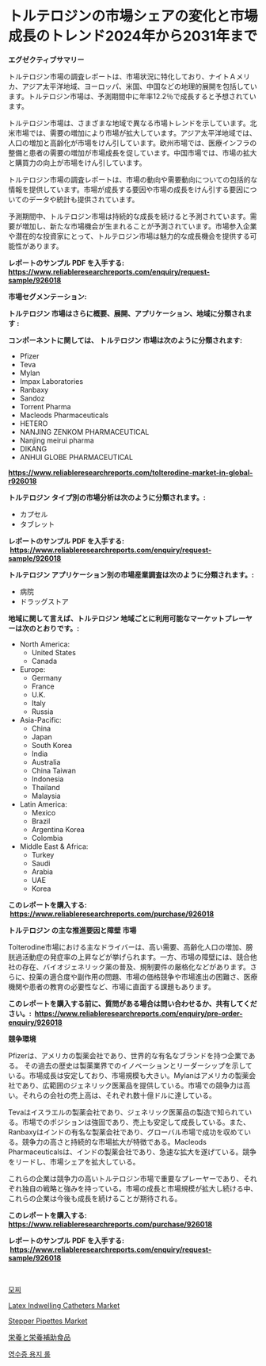 <p><h1>トルテロジンの市場シェアの変化と市場成長のトレンド2024年から2031年まで</h1></p><p><strong>エグゼクティブサマリー</strong></p>
<p><p>トルテロジン市場の調査レポートは、市場状況に特化しており、ナイトＡメリカ、アジア太平洋地域、ヨーロッパ、米国、中国などの地理的展開を包括しています。トルテロジン市場は、予測期間中に年率12.2％で成長すると予想されています。</p><p>トルテロジン市場は、さまざまな地域で異なる市場トレンドを示しています。北米市場では、需要の増加により市場が拡大しています。アジア太平洋地域では、人口の増加と高齢化が市場をけん引しています。欧州市場では、医療インフラの整備と患者の需要の増加が市場成長を促しています。中国市場では、市場の拡大と購買力の向上が市場をけん引しています。</p><p>トルテロジン市場の調査レポートは、市場の動向や需要動向についての包括的な情報を提供しています。市場が成長する要因や市場の成長をけん引する要因についてのデータや統計も提供されています。</p><p>予測期間中、トルテロジン市場は持続的な成長を続けると予測されています。需要が増加し、新たな市場機会が生まれることが予測されています。市場参入企業や潜在的な投資家にとって、トルテロジン市場は魅力的な成長機会を提供する可能性があります。</p></p>
<p><strong>レポートのサンプル PDF を入手する: <a href="https://www.reliableresearchreports.com/enquiry/request-sample/926018">https://www.reliableresearchreports.com/enquiry/request-sample/926018</a></strong></p>
<p><strong>市場セグメンテーション:</strong></p>
<p><strong> トルテロジン 市場はさらに概要、展開、アプリケーション、地域に分類されます :</strong></p>
<p><strong>コンポーネントに関しては、 トルテロジン 市場は次のように分類されます: &nbsp;</strong></p>
<p><ul><li>Pfizer</li><li>Teva</li><li>Mylan</li><li>Impax Laboratories</li><li>Ranbaxy</li><li>Sandoz</li><li>Torrent Pharma</li><li>Macleods Pharmaceuticals</li><li>HETERO</li><li>NANJING ZENKOM PHARMACEUTICAL</li><li>Nanjing meirui pharma</li><li>DIKANG</li><li>ANHUI GLOBE PHARMACEUTICAL</li></ul></p>
<p><strong><a href="https://www.reliableresearchreports.com/tolterodine-market-in-global-r926018">https://www.reliableresearchreports.com/tolterodine-market-in-global-r926018</a></strong></p>
<p><strong> トルテロジン タイプ別の市場分析は次のように分類されます。:</strong></p>
<p><ul><li>カプセル</li><li>タブレット</li></ul></p>
<p><strong>レポートのサンプル PDF を入手する: &nbsp;<a href="https://www.reliableresearchreports.com/enquiry/request-sample/926018">https://www.reliableresearchreports.com/enquiry/request-sample/926018</a></strong></p>
<p><strong> トルテロジン アプリケーション別の市場産業調査は次のように分類されます。:</strong></p>
<p><ul><li>病院</li><li>ドラッグストア</li></ul></p>
<p><strong>地域に関して言えば、トルテロジン 地域ごとに利用可能なマーケットプレーヤーは次のとおりです。:</strong></p>
<p><ul>
    <li>
        North America:
        <ul>
            <li>United States</li>
            <li>Canada</li>
        </ul>
    </li>
    <li>
        Europe:
        <ul>
            <li>Germany</li>
            <li>France</li>
            <li>U.K.</li>
            <li>Italy</li>
            <li>Russia</li>
        </ul>
    </li>
    <li>
        Asia-Pacific:
        <ul>
            <li>China</li>
            <li>Japan</li>
            <li>South Korea</li>
            <li>India</li>
            <li>Australia</li>
            <li>China Taiwan</li>
            <li>Indonesia</li>
            <li>Thailand</li>
            <li>Malaysia</li>
        </ul>
    </li>
    <li>
        Latin America:
        <ul>
            <li>Mexico</li>
            <li>Brazil</li>
            <li>Argentina Korea</li>
            <li>Colombia</li>
        </ul>
    </li>
    <li>
        Middle East & Africa:
        <ul>
            <li>Turkey</li>
            <li>Saudi</li>
            <li>Arabia</li>
            <li>UAE</li>
            <li>Korea</li>
        </ul>
    </li>
    </ul></p>
<p><strong>このレポートを購入する: &nbsp;<a href="https://www.reliableresearchreports.com/purchase/926018">https://www.reliableresearchreports.com/purchase/926018</a></strong></p>
<p><strong>トルテロジン の主な推進要因と障壁 市場</strong></p>
<p><p>Tolterodine市場における主なドライバーは、高い需要、高齢化人口の増加、膀胱過活動症の発症率の上昇などが挙げられます。一方、市場の障壁には、競合他社の存在、バイオジェネリック薬の普及、規制要件の厳格化などがあります。さらに、投薬の適合度や副作用の問題、市場の価格競争や市場進出の困難さ、医療機関や患者の教育の必要性など、市場に直面する課題もあります。</p></p>
<p><strong>このレポートを購入する前に、質問がある場合は問い合わせるか、共有してください。:&nbsp; <a href="https://www.reliableresearchreports.com/enquiry/pre-order-enquiry/926018">https://www.reliableresearchreports.com/enquiry/pre-order-enquiry/926018</a></strong></p>
<p><strong>競争環境</strong></p>
<p><p>Pfizerは、アメリカの製薬会社であり、世界的な有名なブランドを持つ企業である。 その過去の歴史は製薬業界でのイノベーションとリーダーシップを示している。市場成長は安定しており、市場規模も大きい。Mylanはアメリカの製薬会社であり、広範囲のジェネリック医薬品を提供している。市場での競争力は高い。それらの会社の売上高は、それぞれ数十億ドルに達している。</p><p>Tevaはイスラエルの製薬会社であり、ジェネリック医薬品の製造で知られている。市場でのポジションは強固であり、売上も安定して成長している。また、Ranbaxyはインドの有名な製薬会社であり、グローバル市場で成功を収めている。競争力の高さと持続的な市場拡大が特徴である。Macleods Pharmaceuticalsは、インドの製薬会社であり、急速な拡大を遂げている。競争をリードし、市場シェアを拡大している。</p><p>これらの企業は競争力の高いトルテロジン市場で重要なプレーヤーであり、それぞれ独自の戦略と強みを持っている。市場の成長と市場規模が拡大し続ける中、これらの企業は今後も成長を続けることが期待される。</p></p>
<p><strong>このレポートを購入する: &nbsp; <a href="https://www.reliableresearchreports.com/purchase/926018">https://www.reliableresearchreports.com/purchase/926018</a></strong></p>
<p><strong>レポートのサンプル PDF を入手する: &nbsp;<a href="https://www.reliableresearchreports.com/enquiry/request-sample/926018">https://www.reliableresearchreports.com/enquiry/request-sample/926018</a></strong><strong></strong></p>
<p>&nbsp;</p>
<p><p><a href="https://medium.com/@albinbrakus2023/%EB%96%A1-%EC%8B%9C%EC%9E%A5-%EA%B7%9C%EB%AA%A8%EB%8A%94-%EA%B8%80%EB%A1%9C%EB%B2%8C-%EC%82%B0%EC%97%85%EC%97%90%EC%84%9C-%EC%B5%9C%EA%B3%A0%EC%9D%98-%EB%A7%88%EC%BC%80%ED%8C%85-%EC%B1%84%EB%84%90%EC%9D%84-%EB%B3%B4%EC%97%AC%EC%A4%8D%EB%8B%88%EB%8B%A4-3dfd5e465f12">모찌</a></p><p><a href="https://github.com/ruddyyedelwadw/Market-Research-Report-List-2/blob/main/latex-indwelling-catheters-market.md">Latex Indwelling Catheters Market</a></p><p><a href="https://github.com/jaidynmorantestelletmjzya/Market-Research-Report-List-2/blob/main/stepper-pipettes-market.md">Stepper Pipettes Market</a></p><p><a href="https://github.com/nxboeu02965442/Market-Research-Report-List-1/blob/main/410753235161.md">栄養と栄養補助食品</a></p><p><a href="https://medium.com/@eugenekim6262/%EB%B3%B5%EA%B6%8C-%EB%A1%A4-%EC%A2%85%EC%9D%B4-%EC%8B%9C%EC%9E%A5-%EC%A7%80%ED%91%9C-%ED%95%B4%EC%84%9D-%EC%8B%9C%EC%9E%A5-%EC%A0%90%EC%9C%A0%EC%9C%A8-%ED%8A%B8%EB%A0%8C%EB%93%9C-%EB%B0%8F-%EC%84%B1%EC%9E%A5-%ED%8C%A8%ED%84%B4-3247cfc400bf">영수증 용지 롤</a></p></p>